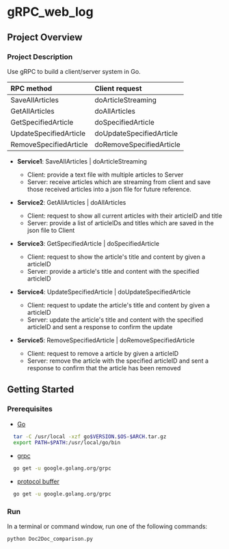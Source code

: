 # gRPC_web_log

## Project Overview
### Project Description

Use gRPC to build a client/server system in Go.

  | RPC method  | Client request |
  | :---  | :---  |
  | SaveAllArticles  | doArticleStreaming  |
  | GetAllArticles | doAllArticles  |
  | GetSpecifiedArticle | doSpecifiedArticle |
  | UpdateSpecifiedArticle| doUpdateSpecifiedArticle  |
  | RemoveSpecifiedArticle | doRemoveSpecifiedArticle |
  
  + __Service1__: SaveAllArticles | doArticleStreaming 
  
    - Client: provide a text file with multiple articles to Server
    - Server: receive articles which are streaming from client and save those received articles into a json file for future reference.    
   
  
  + __Service2__:  GetAllArticles | doAllArticles
  
    - Client: request to show all current articles with their articleID and title
    - Server: provide a list of articleIDs and titles which are saved in the json file to Client
    
  + __Service3__: GetSpecifiedArticle | doSpecifiedArticle
  
    - Client: request to show the article's title and content by given a articleID
    - Server: provide a article's title and content with the specified articleID
    
  + __Service4__: UpdateSpecifiedArticle | doUpdateSpecifiedArticle
  
    - Client: request to update the article's title and content by given a articleID
    - Server: update the article's title and content with the specified articleID and sent a response to confirm the update 
  
  + __Service5__: RemoveSpecifiedArticle | doRemoveSpecifiedArticle
  
    - Client: request to remove a article by given a articleID
    - Server: remove the article with the specified articleID and sent a response to confirm that the article has been removed 
    
    

## Getting Started
### Prerequisites

- [Go](https://golang.org/doc/install)
```bash
  tar -C /usr/local -xzf go$VERSION.$OS-$ARCH.tar.gz
  export PATH=$PATH:/usr/local/go/bin
``` 
- [grpc](https://github.com/grpc/grpc-go)
```bash
  go get -u google.golang.org/grpc
```  
- [protocol buffer](https://github.com/golang/protobuf)
```bash
  go get -u google.golang.org/grpc
```  



### Run

In a terminal or command window, run one of the following commands:

```bash
python Doc2Doc_comparison.py
```  

